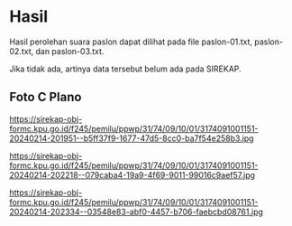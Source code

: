 # Hasil

Hasil perolehan suara paslon dapat dilihat pada file paslon-01.txt, paslon-02.txt, dan paslon-03.txt.

Jika tidak ada, artinya data tersebut belum ada pada SIREKAP.

## Foto C Plano

https://sirekap-obj-formc.kpu.go.id/f245/pemilu/ppwp/31/74/09/10/01/3174091001151-20240214-201951--b5ff37f9-1677-47d5-8cc0-ba7f54e258b3.jpg

https://sirekap-obj-formc.kpu.go.id/f245/pemilu/ppwp/31/74/09/10/01/3174091001151-20240214-202218--079caba4-19a9-4f69-9011-99016c9aef57.jpg

https://sirekap-obj-formc.kpu.go.id/f245/pemilu/ppwp/31/74/09/10/01/3174091001151-20240214-202334--03548e83-abf0-4457-b706-faebcbd08761.jpg
